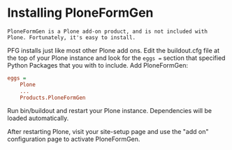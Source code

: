 # Installing PloneFormGen

```{admonition} Description
PloneFormGen is a Plone add-on product, and is not included with Plone. Fortunately, it's easy to install.
```

PFG installs just like most other Plone add ons. Edit the buildout.cfg file at the top of your Plone instance and look for the `eggs =` section that specified Python Packages that you with to include. Add PloneFormGen:

```ini
eggs =
    Plone
    ...
    Products.PloneFormGen
```

Run bin/buildout and restart your Plone instance. Dependencies will be loaded automatically.

After restarting Plone, visit your site-setup page and use the "add on" configuration page to activate PloneFormGen.
